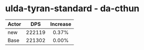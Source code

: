 # ulda-tyran-standard - da-cthun
| Actor | DPS | Increase |
|---|:---:|:---:|
|new|222119|0.37%|
|Base|221302|0.00%|
